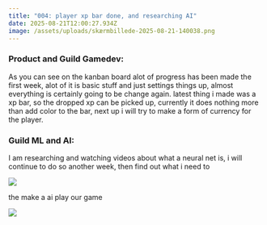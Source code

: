 ```yaml
---
title: "004: player xp bar done, and researching AI"
date: 2025-08-21T12:00:27.934Z
image: /assets/uploads/skærmbillede-2025-08-21-140038.png
---
```

### P﻿roduct and G﻿uild Gamedev:

A﻿s you can see on the kanban board alot of progress has been made the first week, alot of it is basic stuff and just settings things up, almost everything is certainly going to be change again. latest thing i made was a xp bar, so the dropped xp can be picked up, currently it does nothing more than add color to the bar, next up i will try to make  a form of currency for the player.

### Guild ML and AI:

I﻿ am researching and watching videos about what a neural net is, i will continue to do so another week, then find out what i need to 

![](/assets/uploads/skærmbillede-2025-08-21-140840.png)

the make a ai play our game

![](/assets/uploads/skærmbillede-2025-08-21-140038.png)